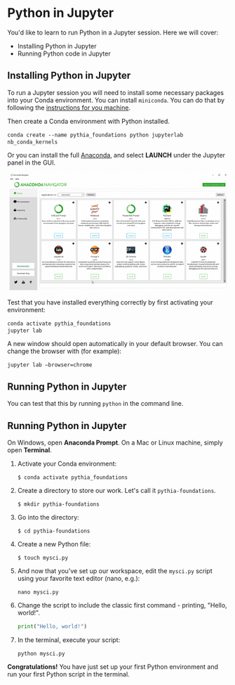 # Python in Jupyter

You'd like to learn to run Python in a Jupyter session. Here we will cover:

- Installing Python in Jupyter
- Running Python code in Jupyter

## Installing Python in Jupyter

To run a Jupyter session you will need to install some necessary packages into your Conda environment.
You can install `miniconda`. You can do that by following the [instructions for you machine](https://docs.conda.io/en/latest/miniconda.html).

Then create a Conda environment with Python installed.

```
conda create --name pythia_foundations python jupyterlab nb_conda_kernels
```

Or you can install the full [Anaconda](https://www.anaconda.com/products/individual), and select **LAUNCH** under the Jupyter panel in the GUI.

![Anaconda Navigator](../images/Anaconda.png)

Test that you have installed everything correctly by first activating your environment:

```
conda activate pythia_foundations
jupyter lab
```

A new window should open automatically in your default browser. You can change the browser with (for example):

```
jupyter lab —browser=chrome
```

## Running Python in Jupyter

You can test that this by running `python` in the command line.

## Running Python in Jupyter

On Windows, open **Anaconda Prompt**. On a Mac or Linux machine, simply open **Terminal**.

1. Activate your Conda environment:

   ```
   $ conda activate pythia_foundations
   ```

2. Create a directory to store our work. Let's call it `pythia-foundations`.

   ```
   $ mkdir pythia-foundations
   ```

3. Go into the directory:

   ```
   $ cd pythia-foundations
   ```

4. Create a new Python file:

   ```
   $ touch mysci.py
   ```

5. And now that you've set up our workspace, edit the `mysci.py` script using your favorite text editor (nano, e.g.):

   ```
   nano mysci.py
   ```

6. Change the script to include the classic first command - printing, "Hello, world!".

   ```python
   print("Hello, world!")
   ```

7. In the terminal, execute your script:

   ```
   python mysci.py
   ```

**Congratulations!** You have just set up your first Python environment and run your first Python script in the terminal.
